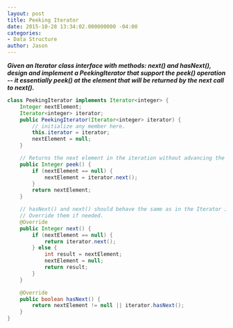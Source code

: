 ```yaml
---
layout: post
title: Peeking Iterator
date: 2015-10-28 13:34:02.000000000 -04:00
categories:
- Data Structure
author: Jason
---
```

<p><strong><em>Given an Iterator class interface with methods: next() and hasNext(), design and implement a PeekingIterator that support the peek() operation -- it essentially peek() at the element that will be returned by the next call to next().</em></strong></p>

``` java
class PeekingIterator implements Iterator<integer> {
    Integer nextElement;
    Iterator<integer> iterator;
    public PeekingIterator(Iterator<integer> iterator) {
        // initialize any member here.
        this.iterator = iterator;
        nextElement = null;
    }

    // Returns the next element in the iteration without advancing the iterator.
    public Integer peek() {
        if (nextElement == null) {
            nextElement = iterator.next();
        }
        return nextElement;
    }

    // hasNext() and next() should behave the same as in the Iterator interface.
    // Override them if needed.
    @Override
    public Integer next() {
        if (nextElement == null) {
            return iterator.next();
        } else {
            int result = nextElement;
            nextElement = null;
            return result;
        }
    }

    @Override
    public boolean hasNext() {
        return nextElement != null || iterator.hasNext();
    }
}
```
